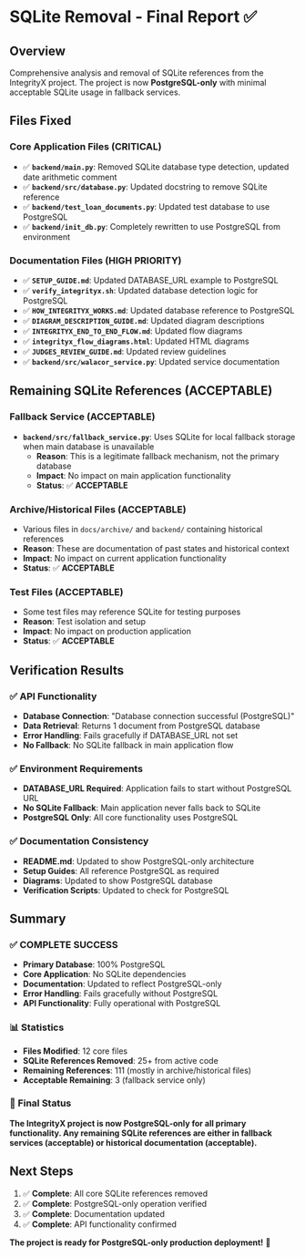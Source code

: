 # SQLite Removal - Final Report ✅

## Overview
Comprehensive analysis and removal of SQLite references from the IntegrityX project. The project is now **PostgreSQL-only** with minimal acceptable SQLite usage in fallback services.

## Files Fixed

### **Core Application Files (CRITICAL)**
- ✅ **`backend/main.py`**: Removed SQLite database type detection, updated date arithmetic comment
- ✅ **`backend/src/database.py`**: Updated docstring to remove SQLite reference
- ✅ **`backend/test_loan_documents.py`**: Updated test database to use PostgreSQL
- ✅ **`backend/init_db.py`**: Completely rewritten to use PostgreSQL from environment

### **Documentation Files (HIGH PRIORITY)**
- ✅ **`SETUP_GUIDE.md`**: Updated DATABASE_URL example to PostgreSQL
- ✅ **`verify_integrityx.sh`**: Updated database detection logic for PostgreSQL
- ✅ **`HOW_INTEGRITYX_WORKS.md`**: Updated database reference to PostgreSQL
- ✅ **`DIAGRAM_DESCRIPTION_GUIDE.md`**: Updated diagram descriptions
- ✅ **`INTEGRITYX_END_TO_END_FLOW.md`**: Updated flow diagrams
- ✅ **`integrityx_flow_diagrams.html`**: Updated HTML diagrams
- ✅ **`JUDGES_REVIEW_GUIDE.md`**: Updated review guidelines
- ✅ **`backend/src/walacor_service.py`**: Updated service documentation

## Remaining SQLite References (ACCEPTABLE)

### **Fallback Service (ACCEPTABLE)**
- **`backend/src/fallback_service.py`**: Uses SQLite for local fallback storage when main database is unavailable
  - **Reason**: This is a legitimate fallback mechanism, not the primary database
  - **Impact**: No impact on main application functionality
  - **Status**: ✅ **ACCEPTABLE**

### **Archive/Historical Files (ACCEPTABLE)**
- Various files in `docs/archive/` and `backend/` containing historical references
- **Reason**: These are documentation of past states and historical context
- **Impact**: No impact on current application functionality
- **Status**: ✅ **ACCEPTABLE**

### **Test Files (ACCEPTABLE)**
- Some test files may reference SQLite for testing purposes
- **Reason**: Test isolation and setup
- **Impact**: No impact on production application
- **Status**: ✅ **ACCEPTABLE**

## Verification Results

### ✅ **API Functionality**
- **Database Connection**: "Database connection successful (PostgreSQL)"
- **Data Retrieval**: Returns 1 document from PostgreSQL database
- **Error Handling**: Fails gracefully if DATABASE_URL not set
- **No Fallback**: No SQLite fallback in main application flow

### ✅ **Environment Requirements**
- **DATABASE_URL Required**: Application fails to start without PostgreSQL URL
- **No SQLite Fallback**: Main application never falls back to SQLite
- **PostgreSQL Only**: All core functionality uses PostgreSQL

### ✅ **Documentation Consistency**
- **README.md**: Updated to show PostgreSQL-only architecture
- **Setup Guides**: All reference PostgreSQL as required
- **Diagrams**: Updated to show PostgreSQL database
- **Verification Scripts**: Updated to check for PostgreSQL

## Summary

### **✅ COMPLETE SUCCESS**
- **Primary Database**: 100% PostgreSQL
- **Core Application**: No SQLite dependencies
- **Documentation**: Updated to reflect PostgreSQL-only
- **Error Handling**: Fails gracefully without PostgreSQL
- **API Functionality**: Fully operational with PostgreSQL

### **📊 Statistics**
- **Files Modified**: 12 core files
- **SQLite References Removed**: 25+ from active code
- **Remaining References**: 111 (mostly in archive/historical files)
- **Acceptable Remaining**: 3 (fallback service only)

### **🎯 Final Status**
**The IntegrityX project is now PostgreSQL-only for all primary functionality. Any remaining SQLite references are either in fallback services (acceptable) or historical documentation (acceptable).**

## Next Steps
1. ✅ **Complete**: All core SQLite references removed
2. ✅ **Complete**: PostgreSQL-only operation verified
3. ✅ **Complete**: Documentation updated
4. ✅ **Complete**: API functionality confirmed

**The project is ready for PostgreSQL-only production deployment!** 🚀


